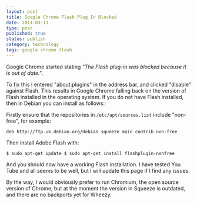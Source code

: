 ```yaml
--- 
layout: post 
title: Google Chrome Flash Plug In Blocked
date: 2011-03-13
type: post 
published: true 
status: publish
category: technology
tags: google chrome flash
---
```


Google Chrome started stating *"The Flash plug-in was blocked because it is out of date."*.

To fix this I entered "about:plugins" in the address bar, and clicked
"disable" against Flash. This results in Google Chrome falling back on
the version of Flash installed in the operating system. If you do not
have Flash installed, then in Debian you can install as follows:

<!--more-->

Firstly ensure that the repositories in `/etc/apt/sources.list` include
"non-free", for example:

    deb http://ftp.uk.debian.org/debian squeeze main contrib non-free

Then install Adobe Flash with:

    $ sudo apt-get update $ sudo apt-get install flashplugin-nonfree

And you should now have a working Flash installation. I have tested You
Tube and all seems to be well, but I will update this page if I find any
issues.

By the way, I would obviously prefer to run Chromium, the open source
version of Chrome, but at the moment the version in Squeeze is outdated,
and there are no backports yet for Wheezy.

